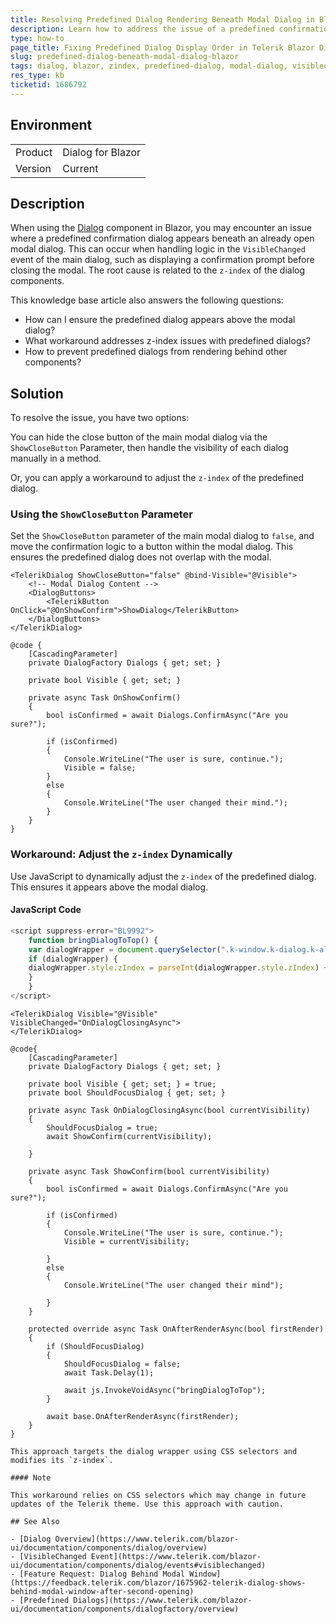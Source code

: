 ```yaml
---
title: Resolving Predefined Dialog Rendering Beneath Modal Dialog in Blazor
description: Learn how to address the issue of a predefined confirmation dialog appearing beneath a modal dialog in Blazor.
type: how-to
page_title: Fixing Predefined Dialog Display Order in Telerik Blazor Dialog
slug: predefined-dialog-beneath-modal-dialog-blazor
tags: dialog, blazor, zindex, predefined-dialog, modal-dialog, visiblechanged, workaround
res_type: kb
ticketid: 1686792
---
```


## Environment

<table>
<tbody>
<tr>
<td>Product</td>
<td>
Dialog for Blazor
</td>
</tr>
<tr>
<td>Version</td>
<td>Current</td>
</tr>
</tbody>
</table>

## Description

When using the [Dialog](https://www.telerik.com/blazor-ui/documentation/components/dialog/overview) component in Blazor, you may encounter an issue where a predefined confirmation dialog appears beneath an already open modal dialog. This can occur when handling logic in the `VisibleChanged` event of the main dialog, such as displaying a confirmation prompt before closing the modal. The root cause is related to the `z-index` of the dialog components.

This knowledge base article also answers the following questions:
- How can I ensure the predefined dialog appears above the modal dialog?
- What workaround addresses z-index issues with predefined dialogs?
- How to prevent predefined dialogs from rendering behind other components?

## Solution

To resolve the issue, you have two options:

You can hide the close button of the main modal dialog via the `ShowCloseButton` Parameter, then handle the visibility of each dialog manually in a method.

Or, you can apply a workaround to adjust the `z-index` of the predefined dialog.

### Using the `ShowCloseButton` Parameter

Set the `ShowCloseButton` parameter of the main modal dialog to `false`, and move the confirmation logic to a button within the modal dialog. This ensures the predefined dialog does not overlap with the modal.

```razor
<TelerikDialog ShowCloseButton="false" @bind-Visible="@Visible">
    <!-- Modal Dialog Content -->
    <DialogButtons>
        <TelerikButton OnClick="@OnShowConfirm">ShowDialog</TelerikButton>
    </DialogButtons>
</TelerikDialog>

@code {
    [CascadingParameter]
    private DialogFactory Dialogs { get; set; }

    private bool Visible { get; set; }

    private async Task OnShowConfirm()
    {
        bool isConfirmed = await Dialogs.ConfirmAsync("Are you sure?");

        if (isConfirmed)
        {
            Console.WriteLine("The user is sure, continue.");
            Visible = false;
        }
        else
        {
            Console.WriteLine("The user changed their mind.");
        }
    }
}
```

### Workaround: Adjust the `z-index` Dynamically

Use JavaScript to dynamically adjust the `z-index` of the predefined dialog. This ensures it appears above the modal dialog.

#### JavaScript Code

```javascript
<script suppress-error="BL9992">
    function bringDialogToTop() {
    var dialogWrapper = document.querySelector(".k-window.k-dialog.k-alert.telerik-blazor").closest(".k-dialog-wrapper");
    if (dialogWrapper) {
    dialogWrapper.style.zIndex = parseInt(dialogWrapper.style.zIndex) + 2;
    }
    }
</script>
```

```razor
<TelerikDialog Visible="@Visible" VisibleChanged="OnDialogClosingAsync">
</TelerikDialog>

@code{
    [CascadingParameter]
    private DialogFactory Dialogs { get; set; }

    private bool Visible { get; set; } = true;
    private bool ShouldFocusDialog { get; set; }

    private async Task OnDialogClosingAsync(bool currentVisibility)
    {
        ShouldFocusDialog = true;
        await ShowConfirm(currentVisibility);

    }

    private async Task ShowConfirm(bool currentVisibility)
    {
        bool isConfirmed = await Dialogs.ConfirmAsync("Are you sure?");

        if (isConfirmed)
        {
            Console.WriteLine("The user is sure, continue.");
            Visible = currentVisibility;

        }
        else
        {
            Console.WriteLine("The user changed their mind");
          
        }
    }

    protected override async Task OnAfterRenderAsync(bool firstRender)
    {
        if (ShouldFocusDialog)
        {
            ShouldFocusDialog = false;
            await Task.Delay(1);

            await js.InvokeVoidAsync("bringDialogToTop");
        }

        await base.OnAfterRenderAsync(firstRender);
    }
}

This approach targets the dialog wrapper using CSS selectors and modifies its `z-index`.

#### Note

This workaround relies on CSS selectors which may change in future updates of the Telerik theme. Use this approach with caution.

## See Also

- [Dialog Overview](https://www.telerik.com/blazor-ui/documentation/components/dialog/overview)
- [VisibleChanged Event](https://www.telerik.com/blazor-ui/documentation/components/dialog/events#visiblechanged)
- [Feature Request: Dialog Behind Modal Window](https://feedback.telerik.com/blazor/1675962-telerik-dialog-shows-behind-modal-window-after-second-opening) 
- [Predefined Dialogs](https://www.telerik.com/blazor-ui/documentation/components/dialogfactory/overview)

